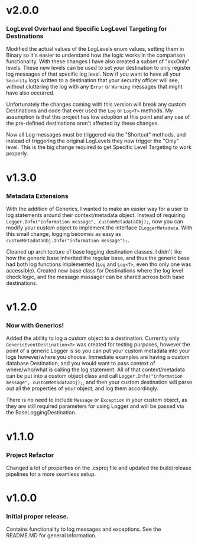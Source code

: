 # v2.0.0
### LogLevel Overhaul and Specific LogLevel Targeting for Destinations
Modified the actual values of the LogLevels enum values, setting them in Binary so it's easier to understand how 
the logic works in the comparison functionality.  With these changes I have also created a subset of "xxxOnly" levels.
These new levels can be used to set your destination to only register log messages of that specific log level.
Now if you want to have all your ```Security``` logs written to a destination that your security officer will see, 
without cluttering the log with any ```Error``` or ```Warning``` messages that might have also occurred.  

Unfortunately the changes coming with this version will break any custom Destinations and code that ever used 
the ```Log``` or ```Log<T>``` methods.  My assumption is that this project has low adoption at this point
and any use of the pre-defined destinations aren't affected by these changes.  

Now all Log messages must be triggered via the "Shortcut" methods, and instead of triggering the original LogLevels
they now trigger the "Only" level.  This is the big change required to get Specific Level Targeting to work properly.


# v1.3.0
### Metadata Extensions
With the addition of Generics, I wanted to make an easier way for a user to log statements around their context/metadata
object.  Instead of requiring ```Logger.Info("information message", customMetadataObj);```, now you can modify your custom
object to implement the interface ```ILoggerMetadata```.  With this small change, logging becomes as easy as 
```customMetadataObj.Info("information message");```.

Cleaned up architecture of base logging destination classes.  I didn't like how the generic base inherited the regular base, and thus 
the generic base had both log functions implemented (```Log``` and ```Log<T>```, even tho only one was accessible). 
Created new base class for Destinations where the log level check logic, and the message massager can be shared across 
both base destinations.  


# v1.2.0
### Now with Generics!
Added the ability to log a custom object to a destination.  Currently only ```GenericEventDestination<T>``` was
created for testing purposes, however the point of a generic Logger is so you can put your custom metadata into 
your logs however/where you choose.  Immediate examples are having a custom database Destination, and you would want
to pass context of where/who/what is calling the log statement.  All of that context/metadata can be put into
a custom object class and call ```Logger.Info("information message", customMetadataObj);```, and then your custom
destination will parse out all the properties of your object, and log them accordingly.

There is no need to include `Message` or `Exception` in your custom object, as they are still required
parameters for using Logger and will be passed via the BaseLoggingDestination.


# v1.1.0
### Project Refactor
Changed a lot of properties on the .csproj file and updated the build/release pipelines for a more seamless setup.


# v1.0.0
### Initial proper release.  
Contains functionality to log messages and exceptions.  See the README.MD for general information.
